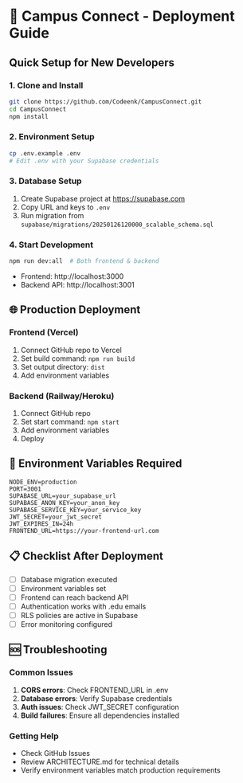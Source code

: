 # 🚀 Campus Connect - Deployment Guide

## Quick Setup for New Developers

### 1. Clone and Install
```bash
git clone https://github.com/Codeenk/CampusConnect.git
cd CampusConnect
npm install
```

### 2. Environment Setup
```bash
cp .env.example .env
# Edit .env with your Supabase credentials
```

### 3. Database Setup
1. Create Supabase project at https://supabase.com
2. Copy URL and keys to `.env`
3. Run migration from `supabase/migrations/20250126120000_scalable_schema.sql`

### 4. Start Development
```bash
npm run dev:all  # Both frontend & backend
```

- Frontend: http://localhost:3000
- Backend API: http://localhost:3001

## 🌐 Production Deployment

### Frontend (Vercel)
1. Connect GitHub repo to Vercel
2. Set build command: `npm run build`
3. Set output directory: `dist`
4. Add environment variables

### Backend (Railway/Heroku)
1. Connect GitHub repo
2. Set start command: `npm start`
3. Add environment variables
4. Deploy

## 🔧 Environment Variables Required

```env
NODE_ENV=production
PORT=3001
SUPABASE_URL=your_supabase_url
SUPABASE_ANON_KEY=your_anon_key
SUPABASE_SERVICE_KEY=your_service_key
JWT_SECRET=your_jwt_secret
JWT_EXPIRES_IN=24h
FRONTEND_URL=https://your-frontend-url.com
```

## 📋 Checklist After Deployment

- [ ] Database migration executed
- [ ] Environment variables set
- [ ] Frontend can reach backend API
- [ ] Authentication works with .edu emails
- [ ] RLS policies are active in Supabase
- [ ] Error monitoring configured

## 🆘 Troubleshooting

### Common Issues
1. **CORS errors**: Check FRONTEND_URL in .env
2. **Database errors**: Verify Supabase credentials
3. **Auth issues**: Check JWT_SECRET configuration
4. **Build failures**: Ensure all dependencies installed

### Getting Help
- Check GitHub Issues
- Review ARCHITECTURE.md for technical details
- Verify environment variables match production requirements
